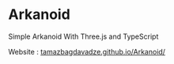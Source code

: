 # Arkanoid
Simple Arkanoid With Three.js and TypeScript

Website : <a href="http://tamazbagdavadze.github.io/Arkanoid/"> tamazbagdavadze.github.io/Arkanoid/ </a>

